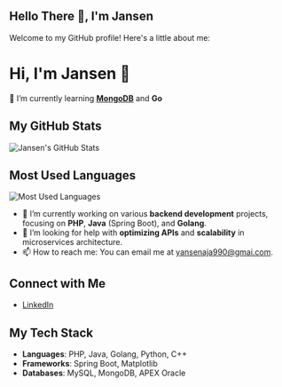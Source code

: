 ## Hello There 👋, I'm Jansen

<!--
**original-jansen/original-jansen** is a ✨ _special_ ✨ repository because its `README.md` (this file) appears on your GitHub profile.

Here are some ideas to get you started:
-->
Welcome to my GitHub profile! Here's a little about me:

# Hi, I'm Jansen 👋

🌱 I’m currently learning [**MongoDB**](https://www.mongodb.com/) and **Go**

## My GitHub Stats
![Jansen's GitHub Stats](https://github-readme-stats.vercel.app/api?username=original-jansen&show_icons=true&count_private=true&hide=prs&theme=dark)

## Most Used Languages
![Most Used Languages](https://github-readme-stats.vercel.app/api/top-langs/?username=original-jansen&layout=compact&theme=dark)

- 🔭 I’m currently working on various **backend development** projects, focusing on **PHP**, **Java** (Spring Boot), and **Golang**.
- 🤔 I’m looking for help with **optimizing APIs** and **scalability** in microservices architecture.
- 📫 How to reach me: You can email me at [yansenaja990@gmai.com](mailto:yansenaja990@gmail.com).


## Connect with Me
- [LinkedIn](https://www.linkedin.com/in/jansen-7310b9354/)

## My Tech Stack
- **Languages**: PHP, Java, Golang, Python, C++
- **Frameworks**: Spring Boot, Matplotlib
- **Databases**: MySQL, MongoDB, APEX Oracle
